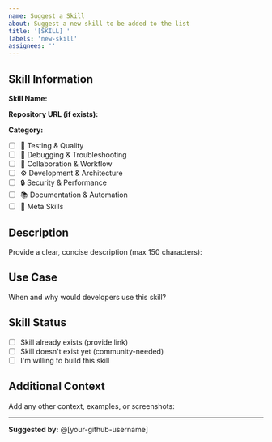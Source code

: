 ```yaml
---
name: Suggest a Skill
about: Suggest a new skill to be added to the list
title: '[SKILL] '
labels: 'new-skill'
assignees: ''
---
```


## Skill Information

**Skill Name:**

**Repository URL (if exists):**

**Category:**
- [ ] 🧪 Testing & Quality
- [ ] 🐛 Debugging & Troubleshooting
- [ ] 🤝 Collaboration & Workflow
- [ ] ⚙️ Development & Architecture
- [ ] 🔒 Security & Performance
- [ ] 📚 Documentation & Automation
- [ ] 🎯 Meta Skills

## Description

Provide a clear, concise description (max 150 characters):



## Use Case

When and why would developers use this skill?



## Skill Status

- [ ] Skill already exists (provide link)
- [ ] Skill doesn't exist yet (community-needed)
- [ ] I'm willing to build this skill

## Additional Context

Add any other context, examples, or screenshots:



---

**Suggested by:** @[your-github-username]
